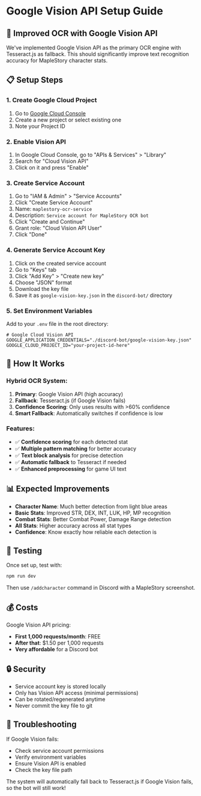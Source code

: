 # Google Vision API Setup Guide

## 🚀 **Improved OCR with Google Vision API**

We've implemented Google Vision API as the primary OCR engine with Tesseract.js as fallback. This should significantly improve text recognition accuracy for MapleStory character stats.

## 📋 **Setup Steps**

### 1. **Create Google Cloud Project**
1. Go to [Google Cloud Console](https://console.cloud.google.com/)
2. Create a new project or select existing one
3. Note your Project ID

### 2. **Enable Vision API**
1. In Google Cloud Console, go to "APIs & Services" > "Library"
2. Search for "Cloud Vision API"
3. Click on it and press "Enable"

### 3. **Create Service Account**
1. Go to "IAM & Admin" > "Service Accounts"
2. Click "Create Service Account"
3. Name: `maplestory-ocr-service`
4. Description: `Service account for MapleStory OCR bot`
5. Click "Create and Continue"
6. Grant role: "Cloud Vision API User"
7. Click "Done"

### 4. **Generate Service Account Key**
1. Click on the created service account
2. Go to "Keys" tab
3. Click "Add Key" > "Create new key"
4. Choose "JSON" format
5. Download the key file
6. Save it as `google-vision-key.json` in the `discord-bot/` directory

### 5. **Set Environment Variables**
Add to your `.env` file in the root directory:

```env
# Google Cloud Vision API
GOOGLE_APPLICATION_CREDENTIALS="./discord-bot/google-vision-key.json"
GOOGLE_CLOUD_PROJECT_ID="your-project-id-here"
```

## 🔧 **How It Works**

### **Hybrid OCR System:**
1. **Primary**: Google Vision API (high accuracy)
2. **Fallback**: Tesseract.js (if Google Vision fails)
3. **Confidence Scoring**: Only uses results with >60% confidence
4. **Smart Fallback**: Automatically switches if confidence is low

### **Features:**
- ✅ **Confidence scoring** for each detected stat
- ✅ **Multiple pattern matching** for better accuracy
- ✅ **Text block analysis** for precise detection
- ✅ **Automatic fallback** to Tesseract if needed
- ✅ **Enhanced preprocessing** for game UI text

## 📊 **Expected Improvements**

- **Character Name**: Much better detection from light blue areas
- **Basic Stats**: Improved STR, DEX, INT, LUK, HP, MP recognition
- **Combat Stats**: Better Combat Power, Damage Range detection
- **All Stats**: Higher accuracy across all stat types
- **Confidence**: Know exactly how reliable each detection is

## 🧪 **Testing**

Once set up, test with:
```bash
npm run dev
```

Then use `/addcharacter` command in Discord with a MapleStory screenshot.

## 💰 **Costs**

Google Vision API pricing:
- **First 1,000 requests/month**: FREE
- **After that**: $1.50 per 1,000 requests
- **Very affordable** for a Discord bot

## 🔒 **Security**

- Service account key is stored locally
- Only has Vision API access (minimal permissions)
- Can be rotated/regenerated anytime
- Never commit the key file to git

## 🚨 **Troubleshooting**

If Google Vision fails:
- Check service account permissions
- Verify environment variables
- Ensure Vision API is enabled
- Check the key file path

The system will automatically fall back to Tesseract.js if Google Vision fails, so the bot will still work!
